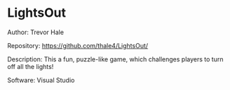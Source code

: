 # LightsOut

Author: Trevor Hale

Repository: https://github.com/thale4/LightsOut/

Description: This a fun, puzzle-like game, which challenges players to turn off all the lights!

Software: Visual Studio
